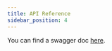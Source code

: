 ```yaml
---
title: API Reference
sidebar_position: 4
---
```


You can find a swagger doc [here](https://acms-dev.onrender.com/docs).
